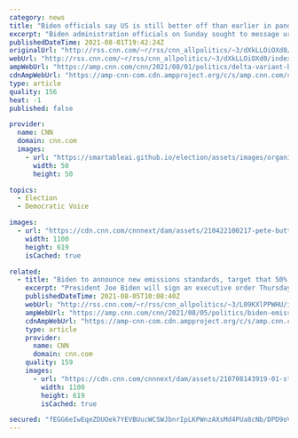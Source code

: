 ```yaml
---
category: news
title: "Biden officials say US is still better off than earlier in pandemic despite new steps to fight Delta variant"
excerpt: "Biden administration officials on Sunday sought to message urgent steps taken last week to contain an increase in Delta variant Covid-19 cases as necessary to keep Americans safe, even as they said the country remains in a far better place than earlier in the pandemic.\n    \n"
publishedDateTime: 2021-08-01T19:42:24Z
originalUrl: "http://rss.cnn.com/~r/rss/cnn_allpolitics/~3/dXkLLOiOXd0/index.html"
webUrl: "http://rss.cnn.com/~r/rss/cnn_allpolitics/~3/dXkLLOiOXd0/index.html"
ampWebUrl: "https://amp.cnn.com/cnn/2021/08/01/politics/delta-variant-biden-administration-covid-vaccine-requirements/index.html"
cdnAmpWebUrl: "https://amp-cnn-com.cdn.ampproject.org/c/s/amp.cnn.com/cnn/2021/08/01/politics/delta-variant-biden-administration-covid-vaccine-requirements/index.html"
type: article
quality: 156
heat: -1
published: false

provider:
  name: CNN
  domain: cnn.com
  images:
    - url: "https://smartableai.github.io/election/assets/images/organizations/cnn.com-50x50.jpg"
      width: 50
      height: 50

topics:
  - Election
  - Democratic Voice

images:
  - url: "https://cdn.cnn.com/cnnnext/dam/assets/210422100217-pete-buttigieg-0409-super-tease.jpg"
    width: 1100
    height: 619
    isCached: true

related:
  - title: "Biden to announce new emissions standards, target that 50% of vehicles sold in US by 2030 are electric"
    excerpt: "President Joe Biden will sign an executive order Thursday that points the US auto market toward electric vehicles, announcing a new target that half of vehicles sold in the country by 2030 will be battery electric, fuel-cell electric or plug-in hybrid.\n    \n"
    publishedDateTime: 2021-08-05T10:08:40Z
    webUrl: "http://rss.cnn.com/~r/rss/cnn_allpolitics/~3/L09KXlPPWHU/index.html"
    ampWebUrl: "https://amp.cnn.com/cnn/2021/08/05/politics/biden-emissions-standards-electric-vehicles/index.html"
    cdnAmpWebUrl: "https://amp-cnn-com.cdn.ampproject.org/c/s/amp.cnn.com/cnn/2021/08/05/politics/biden-emissions-standards-electric-vehicles/index.html"
    type: article
    provider:
      name: CNN
      domain: cnn.com
    quality: 159
    images:
      - url: "https://cdn.cnn.com/cnnnext/dam/assets/210708143919-01-stellantis-electric-vehicle-strategy-super-tease.jpg"
        width: 1100
        height: 619
        isCached: true

secured: "fEGG6eIwEqeZDUOek7YEVBUucWCSWJbnrIpLKPWnzAXsMd4PUa8cNb/DPD9oV1i1o7HCwsoXzk5aH02wkYxo7viRgdhOnOU/88+gqSRKfXrjT/92kdigJB/WPK52lMGK8JyIfT52mKD0BFMB1C8Gl0otFKWUWt/pcTTKO8prKMIZkY8TIy1VpmD6x9PR0Lze9o7axzLYqlG+WLWI3RWvizJ5UXckgb+oC0Rs7ioz99OFOXuR71lqYC84Kui0iN+sxFvU1+A2zR2RQSNZa7mddlSQ35wiPxtCPN6ScFTvxXY+TpTRb0SddPJxe9kibsoJroGW32gU1ptktiOHY6NiNovcZfjKrjvtNaPnNgj/E68=;R+vUvMnvdG72hMPWlDiVWQ=="
---
```


